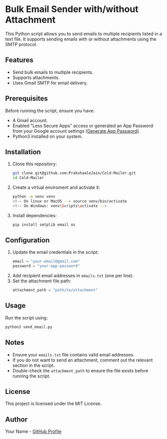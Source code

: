 # Bulk Email Sender with/without Attachment

This Python script allows you to send emails to multiple recipients listed in a text file. It supports sending emails with or without attachments using the SMTP protocol.

## Features
- Send bulk emails to multiple recipients.
- Supports attachments.
- Uses Gmail SMTP for email delivery.

## Prerequisites
Before running the script, ensure you have:
- A Gmail account.
- Enabled "Less Secure Apps" access or generated an App Password from your Google account settings ([Generate App Password](https://myaccount.google.com/)).
- Python3 installed on your system.

## Installation
1. Clone this repository:
   ```sh
   git clone git@github.com:PrakshaaleJain/Cold-Mailer.git
   cd Cold-Mailer
   ```
2. Create a virtual enviroment and activate it:
   ```sh
   python -m venv venv
   <!-- On linux or MacOS --> source venv/bin/activate
   <!-- On Windows: venv\Scripts\activate -->
   ```

3. Install dependencies:
   ```sh
   pip install smtplib email os
   ```

## Configuration
1. Update the email credentials in the script:
   ```python
   email = "your-email@gmail.com"
   password = "your-app-password"
   ```
2. Add recipient email addresses in `emails.txt` (one per line).
3. Set the attachment file path:
   ```python
   attachment_path = "path/to/attachment"
   ```

## Usage
Run the script using:
```sh
python3 send_email.py
```

## Notes
- Ensure your `emails.txt` file contains valid email addresses.
- If you do not want to send an attachment, comment out the relevant section in the script.
- Double-check the `attachment_path` to ensure the file exists before running the script.

## License
This project is licensed under the MIT License.

## Author
Your Name - [GitHub Profile](https://github.com/your-username/)


